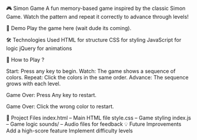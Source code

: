 

🎮 Simon Game
A fun memory-based game inspired by the classic Simon Game. Watch the pattern and repeat it correctly to advance through levels!

🚀 Demo
Play the game here (wait dude its coming).

🛠️ Technologies Used
HTML for structure
CSS for styling
JavaScript for logic
jQuery for animations

🎯 How to Play ?

Start: Press any key to begin.
Watch: The game shows a sequence of colors.
Repeat: Click the colors in the same order.
Advance: The sequence grows with each level.

Game Over: Press Any key to restart.

Game Over: Click the wrong color to restart.


📂 Project Files
index.html – Main HTML file
style.css – Game styling
index.js – Game logic
sounds/ – Audio files for feedback
💡 Future Improvements
Add a high-score feature
Implement difficulty levels

